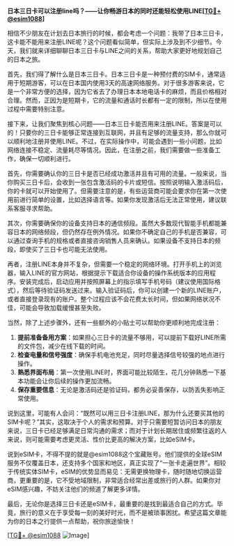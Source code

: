 **日本三日卡可以注册line吗？——让你畅游日本的同时还能轻松使用LINE[[TG💪+ @esim1088](https://t.me/s/esim1088)]**

相信不少朋友在计划去日本旅行的时候，都会考虑一个问题：我带了日本三日卡，这卡能不能用来注册LINE呢？这个问题看似简单，但实际上涉及到不少细节。今天，我们就来详细聊聊日本三日卡与LINE之间的关系，帮助大家更好地规划自己的日本之旅。

首先，我们得了解什么是日本三日卡。日本三日卡是一种预付费的SIM卡，通常适用于短期游客，可以在日本国内使用3天的高速网络服务。对于很多游客来说，它是一个非常方便的选择，因为它省去了办理日本本地电话卡的麻烦，而且价格相对合理。然而，正因为是短期卡，它的流量和通话时长都有一定的限制，所以在使用过程中需要特别注意。

接下来，让我们聚焦到核心问题——日本三日卡能否用来注册LINE。答案是可以的！只要你的三日卡能够正常连接到互联网，并且有足够的流量支持，那么你就可以顺利地注册并使用LINE。不过，在实际操作中，可能会遇到一些小问题，比如网络连接不稳定、流量耗尽等情况。因此，在注册之前，我们需要做一些准备工作，确保一切顺利进行。

首先，你需要确认你的三日卡是否已经成功激活并且有可用的流量。一般来说，当你购买三日卡后，会收到一张包含激活码的卡片或短信。按照说明输入激活码后，你的卡就可以开始使用了。但需要注意的是，有些运营商可能会要求你在第一次使用前进行简单的设置，比如选择语言等。如果你发现激活后无法正常使用，建议联系客服寻求帮助。

其次，你需要确保你的设备支持日本的通信频段。虽然大多数现代智能手机都能兼容日本的网络频段，但仍然存在例外情况。如果你不确定自己的手机是否兼容，可以通过查询手机的规格或者直接咨询销售人员来确认。如果设备不支持日本的频段，即使买了三日卡也可能无法使用。

再者，注册LINE本身并不复杂，但需要一个稳定的网络环境。打开手机上的浏览器，输入LINE的官方网站，根据提示下载适合你设备的操作系统版本的应用程序。安装完成后，启动应用并按照屏幕上的指示填写手机号码（建议使用国际格式），然后等待验证码发送过来。输入验证码后，你可以创建一个新的LINE账户，或者直接登录现有的账户。整个过程应该不会花费太长时间，但如果网络状况不佳，可能会导致加载缓慢甚至失败。

当然，除了上述步骤外，还有一些额外的小贴士可以帮助你更顺利地完成注册：

1. **提前准备备用方案**：如果担心三日卡的流量不够用，可以提前下载好LINE所需的文件包，减少在线下载的时间。
2. **检查电量和信号强度**：确保手机电池充足，同时尽量选择信号较强的地点进行操作。
3. **熟悉界面布局**：第一次使用LINE时，界面可能比较陌生，花几分钟熟悉一下基本功能会让你后续的操作更加流畅。
4. **保存重要信息**：无论是激活码还是验证码，都务必妥善保存，以防丢失影响正常使用。

说到这里，可能有人会问：“既然可以用三日卡注册LINE，那为什么还要买其他的SIM卡呢？”其实，这取决于个人的需求和预算。对于只需要短暂访问日本的朋友来说，三日卡已经足够满足日常沟通的需求；而对于计划长期居住或频繁往返的人来说，则可能需要考虑更灵活、性价比更高的解决方案，比如eSIM卡。

说到eSIM卡，不得不提的就是@esim1088这个宝藏账号。他们提供的全球eSIM服务不仅覆盖日本，还支持多个国家和地区，真正实现了“一张卡走遍世界”。相较于传统实体SIM卡，eSIM的优势显而易见：无需更换物理卡，随时随地切换运营商，更重要的是，它不受地域限制，非常适合经常出差或旅行的人群。如果你对eSIM感兴趣，不妨关注他们的频道了解更多详情。

最后，无论你是选择三日卡还是eSIM卡，最重要的是找到最适合自己的方式。毕竟，旅行的意义在于享受每一刻的美好时光，而不是被琐事困扰。希望这篇文章能为你的日本之行提供一点帮助，祝你旅途愉快！

[[TG💪+ @esim1088](https://t.me/s/esim1088) ![Image](https://i.postimg.cc/4NQfJmqS/Snipaste-2025-05-13-00-14-12.png)]